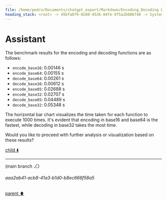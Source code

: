 ```yaml
---
file: /home/pedro/Documents/chatgpt_export/Markdown/Encoding_Decoding Benchmark Results.md
heading_stack: <root> -> 45bfa0f9-0280-4536-84fe-9f5a2b886748 -> System -> 6e6dc52e-87cd-443f-8455-8f3b2627c1a5 -> System -> aaa2d7d6-5705-4351-a4b5-6ac5b9bb328d -> User -> 2fb2df16-e3b9-43e8-b679-167cac98874e -> Assistant -> 99cabd56-53c1-4d29-95a7-64a236319ddf -> Tool -> 6e23f93f-78cb-4931-95c5-1a03ade96cc2 -> Assistant -> 6417ee72-c53a-491c-b535-4ee25c0edae1 -> Tool -> 196bf9c5-4a6e-4346-8dee-a0640c7dc5c2 -> Assistant
---
```

# Assistant

The benchmark results for the encoding and decoding functions are as follows:

- `encode_base16`: 0.00146 s
- `encode_base64`: 0.00155 s
- `decode_base64`: 0.00261 s
- `decode_base16`: 0.00612 s
- `encode_base85`: 0.02688 s
- `encode_base32`: 0.02707 s
- `decode_base85`: 0.04489 s
- `decode_base32`: 0.05348 s

The horizontal bar chart visualizes the time taken for each function to execute 1000 times. It's evident that encoding in base16 and base64 is the fastest, while decoding in base32 takes the most time.

Would you like to proceed with further analysis or visualization based on these results?

[child ⬇️](#aaa2ab41-acb8-41a3-b1d0-b8ec666f58a5)

---

(main branch ⎇)
###### aaa2ab41-acb8-41a3-b1d0-b8ec666f58a5
[parent ⬆️](#196bf9c5-4a6e-4346-8dee-a0640c7dc5c2)
